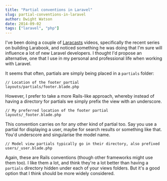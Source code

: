 ```yaml
---
title: "Partial conventions in Laravel"
slug: partial-conventions-in-laravel
author: Dwight Watson
date: 2014-09-02
tags: ["laravel", "php"]
---
```


I've been doing a couple of [Laracasts](https://laracasts.com/) videos, specifically the recent series on building Larabook, and noticed something he was doing that I'm sure will influence a lot of new Laravel developers. I thought I'd propose an alternative, one that I use in my personal and professional life when working with Laravel.

It seems that often, partials are simply being placed in a `partials` folder:

    // Location of the footer partial
    layouts/partials/footer.blade.php

However, I prefer to take a more Rails-like approach, whereby instead of having a directory for partials we simply prefix the view with an underscore.

    // My preferred location of the footer partial
    layouts/_footer.blade.php

This convention carries on for any other kind of partial too. Say you use a partial for displaying a user, maybe for search results or something like that. You'd underscore and singularise the model name.

    // Model view partials typically go in their directory, also prefixed
    users/_user.blade.php

Again, these are Rails conventions (though other frameworks might use them too). I like them a lot, and think they're a lot better than having a `partials` directory hidden under each of your views folders. But it's a good option that I think should be more widely considered.
